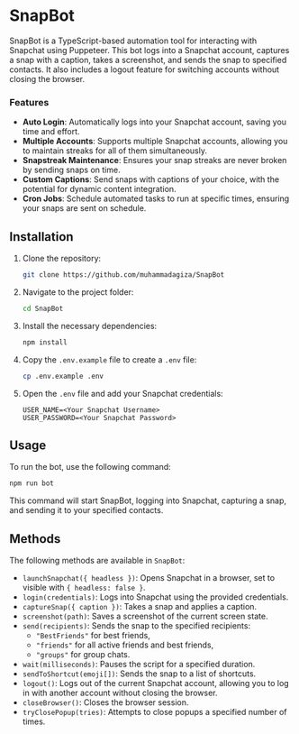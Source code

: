 # SnapBot

SnapBot is a TypeScript-based automation tool for interacting with Snapchat using Puppeteer. This bot logs into a Snapchat account, captures a snap with a caption, takes a screenshot, and sends the snap to specified contacts. It also includes a logout feature for switching accounts without closing the browser.

### Features

- **Auto Login**: Automatically logs into your Snapchat account, saving you time and effort.
- **Multiple Accounts**: Supports multiple Snapchat accounts, allowing you to maintain streaks for all of them simultaneously.
- **Snapstreak Maintenance**: Ensures your snap streaks are never broken by sending snaps on time.
- **Custom Captions**: Send snaps with captions of your choice, with the potential for dynamic content integration.
- **Cron Jobs**: Schedule automated tasks to run at specific times, ensuring your snaps are sent on schedule.

## Installation

1. Clone the repository:
   ```sh
   git clone https://github.com/muhammadagiza/SnapBot
   ```
2. Navigate to the project folder:
   ```sh
   cd SnapBot
   ```
3. Install the necessary dependencies:
   ```sh
   npm install
   ```
4. Copy the `.env.example` file to create a `.env` file:
   ```sh
   cp .env.example .env
   ```
5. Open the `.env` file and add your Snapchat credentials:
   ```env
   USER_NAME=<Your Snapchat Username>
   USER_PASSWORD=<Your Snapchat Password>
   ```

## Usage

To run the bot, use the following command:
   ```sh
   npm run bot
   ```
This command will start SnapBot, logging into Snapchat, capturing a snap, and sending it to your specified contacts.

## Methods

The following methods are available in `SnapBot`:

- `launchSnapchat({ headless })`: Opens Snapchat in a browser, set to visible with `{ headless: false }`.
- `login(credentials)`: Logs into Snapchat using the provided credentials.
- `captureSnap({ caption })`: Takes a snap and applies a caption.
- `screenshot(path)`: Saves a screenshot of the current screen state.
- `send(recipients)`: Sends the snap to the specified recipients:
  - `"BestFriends"` for best friends,
  - `"friends"` for all active friends and best friends,
  - `"groups"` for group chats.
- `wait(milliseconds)`: Pauses the script for a specified duration.
- `sendToShortcut(emoji[])`: Sends the snap to a list of shortcuts.
- `logout()`: Logs out of the current Snapchat account, allowing you to log in with another account without closing the browser.
- `closeBrowser()`: Closes the browser session.
- `tryClosePopup(tries)`: Attempts to close popups a specified number of times.